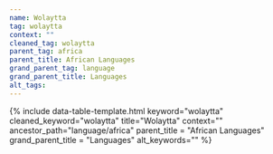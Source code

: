 ```yaml
---
name: Wolaytta
tag: wolaytta
context: ""
cleaned_tag: wolaytta
parent_tag: africa
parent_title: African Languages
grand_parent_tag: language
grand_parent_title: Languages
alt_tags: 
---
```


{% include data-table-template.html 
  keyword="wolaytta" 
  cleaned_keyword="wolaytta" 
  title="Wolaytta"
  context=""
  ancestor_path="language/africa" 
  parent_title = "African Languages"
  grand_parent_title = "Languages"
  alt_keywords=""
%}

